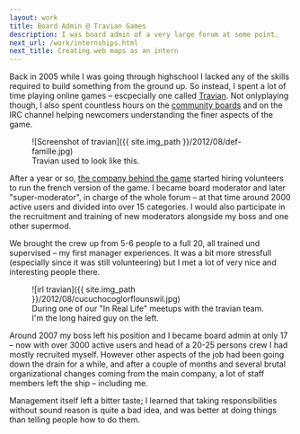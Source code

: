 ```yaml
---
layout: work
title: Board Admin @ Travian Games
description: I was board admin of a very large forum at some point.
next_url: /work/internships.html
next_title: Creating web maps as an intern
---
```

Back in 2005 while I was going through highschool I lacked any of the skills required to build something from the ground up. So instead, I spent a lot of time playing online games – escpecially one called [Travian](http://www.travian.fr/). Not onlyplaying though, I also spent countless hours on the [community boards](http://forum.travian.fr/) and on the IRC channel helping newcomers understanding the finer aspects of the game.

<figure>
![Screenshot of travian]({{ site.img_path }}/2012/08/def-famille.jpg)
<figcaption>
Travian used to look like this.
</figcaption>
</figure>

After a year or so, [the company behind the game](http://www.traviangames.com/en.html) started hiring volunteers to run the french version of the game. I became board moderator and later "super-moderator", in charge of the whole forum – at that time around 2000 active users and divided into over 15 categories. I would also participate in the recruitment and training of new moderators alongside my boss and one other supermod.

We brought the crew up from 5-6 people to a full 20, all trained und supervised – my first manager experiences. It was a bit more stressfull (especially since it was still volunteering) but I met a lot of very nice and interesting people there.

<figure>
![irl travian]({{ site.img_path }}/2012/08/cucuchocoglorflounswil.jpg)
<figcaption>
During one of our "In Real Life" meetups with the travian team. I'm the long haired guy on the left.
</figcaption>
</figure>

Around 2007 my boss left his position and I became board admin at only 17 – now with over 3000 active users and head of a 20-25 persons crew I had mostly recruited myself. However other aspects of the job had been going down the drain for a while, and after a couple of months and several brutal organizational changes coming from the main company, a lot of staff members left the ship – including me.

Management itself left a bitter taste; I learned that taking responsibilities without sound reason is quite a bad idea, and was better at doing things than telling people how to do them.